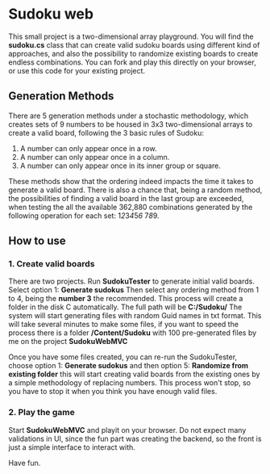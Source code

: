 # Sudoku web

This small project is a two-dimensional array playground.
You will find the **sudoku.cs** class that can create valid sudoku boards using different kind of approaches, and also the possibility to randomize existing boards to create endless combinations.
You can fork and play this directly on your browser, or use this code for your existing project.

## Generation Methods
There are 5 generation methods under a stochastic methodology, which creates sets of 9 numbers to be housed in 3x3 two-dimensional arrays to create a valid board, following the 3 basic rules of Sudoku: 
1. A number can only appear once in a row.
2. A number can only appear once in a column.
3. A number can only appear once in its inner group or square.

These methods show that the ordering indeed impacts the time it takes to generate a valid board. There is also a chance that, being a random method, the possibilities of finding a valid board in the last group are exceeded, when testing the all the available 362,880 combinations generated by the following operation for each set: 1*2*3*4*5*6* 7*8*9.

## How to use

### 1. Create valid boards
There are two projects. Run **SudokuTester** to generate initial valid boards.
Select option 1: **Generate sudokus**
Then select any ordering method from 1 to 4, being the **number 3** the recommended.
This process will create a folder in the disk C automatically. The full path will be **C:/Sudoku/**
The system will start generating files with random Guid names in txt format. This will take several minutes to make some files, if you want to speed the process there is a folder **/Content/Sudoku** with 100 pre-generated files by me on the project **SudokuWebMVC**

Once you have some files created, you can re-run the SudokuTester, choose option 1: **Generate sudokus** and then option 5: **Randomize from existing folder** this will start creating valid boards from the existing ones by a simple methodology of replacing numbers. This process won't stop, so you have to stop it when you think you have enough valid files.

### 2. Play the game
Start **SudokuWebMVC** and playit on your browser.
Do not expect many validations in UI, since the fun part was creating the backend, so the front is just a simple interface to interact with.

Have fun.
